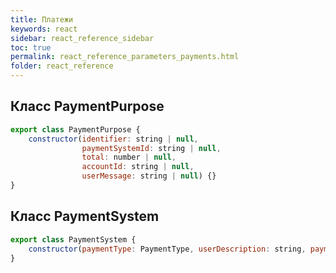 ```yaml
---
title: Платежи
keywords: react
sidebar: react_reference_sidebar
toc: true
permalink: react_reference_parameters_payments.html
folder: react_reference
---
```


## Класс PaymentPurpose

```js
export class PaymentPurpose {
    constructor(identifier: string | null,
                paymentSystemId: string | null,
                total: number | null,
                accountId: string | null,
                userMessage: string | null) {}
}
```

## Класс PaymentSystem

```js
export class PaymentSystem {
    constructor(paymentType: PaymentType, userDescription: string, paymentSystemId: string) {}
}
```
